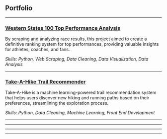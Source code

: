 ## Portfolio

---

### [Western States 100 Top Performance Analysis](/wser_top_100)

By scraping and analyzing race results, this project aimed to create a definitive ranking system for top performances, providing valuable insights for athletes, coaches, and fans.

_Skills: Python, Web Scraping, Data Cleaning, Data Visualization, Data Analysis_

---

### [Take-A-Hike Trail Recommender](/take-a-hike)

Take-A-Hike is a machine learning-powered trail recommendation system that helps users discover new hiking and running paths based on their preferences, streamlining the exploration process.

_Skills: Python, Data Cleaning, Machine Learning, Front End Development_

---

---

---

---

